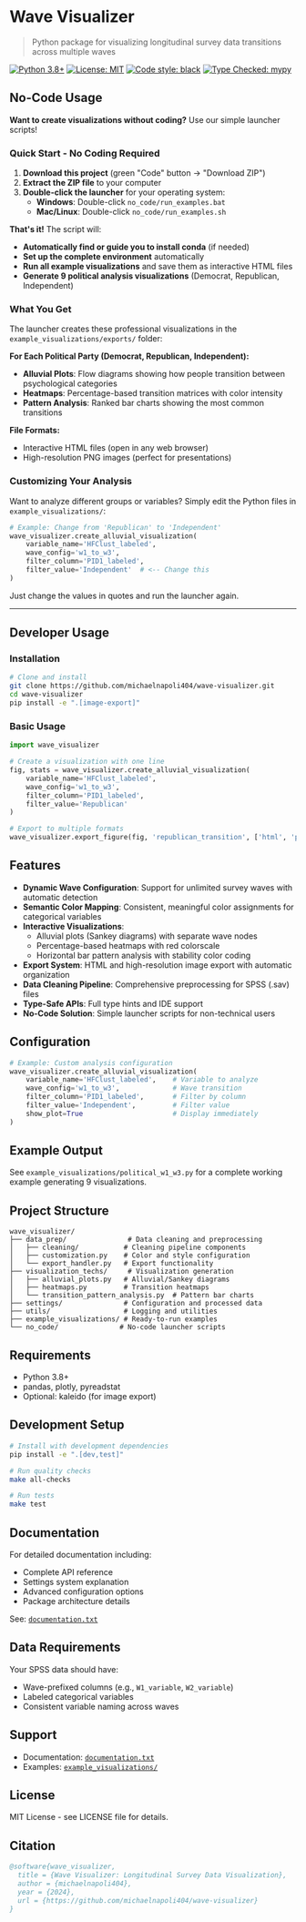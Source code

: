 # Wave Visualizer

> Python package for visualizing longitudinal survey data transitions across multiple waves

[![Python 3.8+](https://img.shields.io/badge/python-3.8+-blue.svg)](https://www.python.org/downloads/)
[![License: MIT](https://img.shields.io/badge/License-MIT-yellow.svg)](https://opensource.org/licenses/MIT)
[![Code style: black](https://img.shields.io/badge/code%20style-black-000000.svg)](https://github.com/psf/black)
[![Type Checked: mypy](https://img.shields.io/badge/type--checked-mypy-blue)](https://mypy-lang.org/)


## No-Code Usage

**Want to create visualizations without coding?** Use our simple launcher scripts!

### Quick Start - No Coding Required

1. **Download this project** (green "Code" button -> "Download ZIP")
2. **Extract the ZIP file** to your computer
3. **Double-click the launcher** for your operating system:
   - **Windows**: Double-click `no_code/run_examples.bat`
   - **Mac/Linux**: Double-click `no_code/run_examples.sh`

**That's it!** The script will:
- **Automatically find or guide you to install conda** (if needed)
- **Set up the complete environment** automatically
- **Run all example visualizations** and save them as interactive HTML files
- **Generate 9 political analysis visualizations** (Democrat, Republican, Independent)

### What You Get

The launcher creates these professional visualizations in the `example_visualizations/exports/` folder:

**For Each Political Party (Democrat, Republican, Independent):**
- **Alluvial Plots**: Flow diagrams showing how people transition between psychological categories
- **Heatmaps**: Percentage-based transition matrices with color intensity  
- **Pattern Analysis**: Ranked bar charts showing the most common transitions

**File Formats:**
- Interactive HTML files (open in any web browser)
- High-resolution PNG images (perfect for presentations)

### Customizing Your Analysis

Want to analyze different groups or variables? Simply edit the Python files in `example_visualizations/`:

```python
# Example: Change from 'Republican' to 'Independent'
wave_visualizer.create_alluvial_visualization(
    variable_name='HFClust_labeled', 
    wave_config='w1_to_w3', 
    filter_column='PID1_labeled', 
    filter_value='Independent'  # <-- Change this
)
```

Just change the values in quotes and run the launcher again.

---

## Developer Usage

### Installation

```bash
# Clone and install
git clone https://github.com/michaelnapoli404/wave-visualizer.git
cd wave-visualizer
pip install -e ".[image-export]"
```

### Basic Usage

```python
import wave_visualizer

# Create a visualization with one line
fig, stats = wave_visualizer.create_alluvial_visualization(
    variable_name='HFClust_labeled',
    wave_config='w1_to_w3',
    filter_column='PID1_labeled',
    filter_value='Republican'
)

# Export to multiple formats
wave_visualizer.export_figure(fig, 'republican_transition', ['html', 'png'])
```

## Features

- **Dynamic Wave Configuration**: Support for unlimited survey waves with automatic detection
- **Semantic Color Mapping**: Consistent, meaningful color assignments for categorical variables  
- **Interactive Visualizations**: 
  - Alluvial plots (Sankey diagrams) with separate wave nodes
  - Percentage-based heatmaps with red colorscale
  - Horizontal bar pattern analysis with stability color coding
- **Export System**: HTML and high-resolution image export with automatic organization
- **Data Cleaning Pipeline**: Comprehensive preprocessing for SPSS (.sav) files
- **Type-Safe APIs**: Full type hints and IDE support
- **No-Code Solution**: Simple launcher scripts for non-technical users 

## Configuration

```python
# Example: Custom analysis configuration
wave_visualizer.create_alluvial_visualization(
    variable_name='HFClust_labeled',    # Variable to analyze
    wave_config='w1_to_w3',             # Wave transition
    filter_column='PID1_labeled',       # Filter by column  
    filter_value='Independent',         # Filter value
    show_plot=True                      # Display immediately
)
```

## Example Output

See `example_visualizations/political_w1_w3.py` for a complete working example generating 9 visualizations.

## Project Structure

```
wave_visualizer/
├── data_prep/               # Data cleaning and preprocessing
│   ├── cleaning/           # Cleaning pipeline components
│   ├── customization.py    # Color and style configuration
│   └── export_handler.py   # Export functionality
├── visualization_techs/     # Visualization generation
│   ├── alluvial_plots.py   # Alluvial/Sankey diagrams
│   ├── heatmaps.py         # Transition heatmaps
│   └── transition_pattern_analysis.py  # Pattern bar charts
├── settings/               # Configuration and processed data
├── utils/                  # Logging and utilities
├── example_visualizations/ # Ready-to-run examples
└── no_code/               # No-code launcher scripts
```

## Requirements

- Python 3.8+
- pandas, plotly, pyreadstat
- Optional: kaleido (for image export)

## Development Setup

```bash
# Install with development dependencies
pip install -e ".[dev,test]"

# Run quality checks
make all-checks

# Run tests
make test
```

## Documentation

For detailed documentation including:
- Complete API reference
- Settings system explanation
- Advanced configuration options
- Package architecture details

See: [`documentation.txt`](documentation.txt)

## Data Requirements

Your SPSS data should have:
- Wave-prefixed columns (e.g., `W1_variable`, `W2_variable`)
- Labeled categorical variables
- Consistent variable naming across waves

## Support

- Documentation: [`documentation.txt`](documentation.txt)
- Examples: [`example_visualizations/`](example_visualizations/)

## License

MIT License - see LICENSE file for details.

## Citation

```bibtex
@software{wave_visualizer,
  title = {Wave Visualizer: Longitudinal Survey Data Visualization},
  author = {michaelnapoli404},
  year = {2024},
  url = {https://github.com/michaelnapoli404/wave-visualizer}
}
``` 